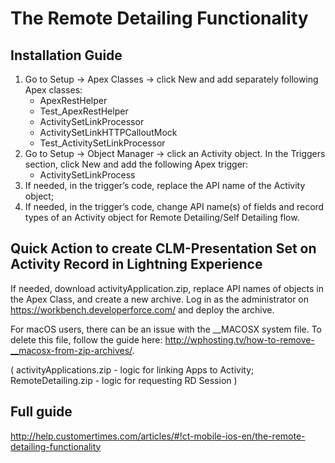 # The Remote Detailing Functionality

## Installation Guide
1. Go to Setup → Apex Classes → click New and add separately following Apex classes:
    - ApexRestHelper
    - Test_ApexRestHelper
    - ActivitySetLinkProcessor
    - ActivitySetLinkHTTPCalloutMock
    - Test_ActivitySetLinkProcessor
2. Go to Setup → Object Manager → click an Activity object. In the Triggers section, click New and add the following Apex trigger:
    - ActivitySetLinkProcess
3. If needed, in the trigger’s code, replace the API name of the Activity object;
4. If needed, in the trigger’s code, change API name(s) of fields and record types of an Activity object for Remote Detailing/Self Detailing flow.

## Quick Action to create CLM-Presentation Set on Activity Record in Lightning Experience 
If needed, download activityApplication.zip, replace API names of objects in the Apex Class, and create a new archive.
Log in as the administrator on https://workbench.developerforce.com/ and deploy the archive.

For macOS users, there can be an issue with the __MACOSX system file. To delete this file, follow the guide here: http://wphosting.tv/how-to-remove-__macosx-from-zip-archives/.

(
activityApplications.zip - logic for linking Apps to Activity;
RemoteDetailing.zip - logic for requesting RD Session
)

## Full guide

http://help.customertimes.com/articles/#!ct-mobile-ios-en/the-remote-detailing-functionality
